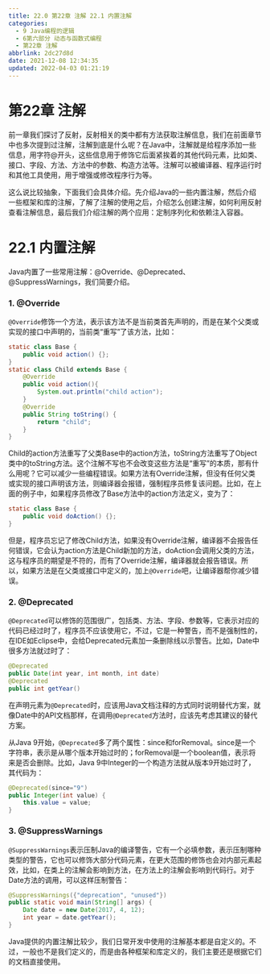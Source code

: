 ```yaml
---
title: 22.0 第22章 注解 22.1 内置注解
categories: 
  - 9 Java编程的逻辑
  - 6第六部分 动态与函数式编程
  - 第22章 注解
abbrlink: 2dc27d8d
date: 2021-12-08 12:34:35
updated: 2022-04-03 01:21:19
---
```

# 第22章 注解
前一章我们探讨了反射，反射相关的类中都有方法获取注解信息，我们在前面章节中也多次提到过注解，注解到底是什么呢？在Java中，注解就是给程序添加一些信息，用字符@开头，这些信息用于修饰它后面紧挨着的其他代码元素，比如类、接口、字段、方法、方法中的参数、构造方法等。注解可以被编译器、程序运行时和其他工具使用，用于增强或修改程序行为等。

这么说比较抽象，下面我们会具体介绍。先介绍Java的一些内置注解，然后介绍一些框架和库的注解，了解了注解的使用之后，介绍怎么创建注解，如何利用反射查看注解信息，最后我们介绍注解的两个应用：定制序列化和依赖注入容器。

# 22.1 内置注解
Java内置了一些常用注解：@Override、@Deprecated、@SuppressWarnings，我们简要介绍。

### 1. @Override
`@Override`修饰一个方法，表示该方法不是当前类首先声明的，而是在某个父类或实现的接口中声明的，当前类“重写”了该方法，比如：

```java
static class Base {
    public void action() {};
}
static class Child extends Base {
    @Override
    public void action(){
        System.out.println("child action");
    }
    @Override
    public String toString() {
        return "child";
    }
}
```

Child的action方法重写了父类Base中的action方法，toString方法重写了Object类中的toString方法。这个注解不写也不会改变这些方法是“重写”的本质，那有什么用呢？它可以减少一些编程错误。如果方法有Override注解，但没有任何父类或实现的接口声明该方法，则编译器会报错，强制程序员修复该问题。比如，在上面的例子中，如果程序员修改了Base方法中的action方法定义，变为了：

```java
static class Base {
    public void doAction() {};
}
```

但是，程序员忘记了修改Child方法，如果没有Override注解，编译器不会报告任何错误，它会认为action方法是Child新加的方法，doAction会调用父类的方法，这与程序员的期望是不符的，而有了Override注解，编译器就会报告错误。所以，如果方法是在父类或接口中定义的，加上`@Override`吧，让编译器帮你减少错误。

### 2. @Deprecated
`@Deprecated`可以修饰的范围很广，包括类、方法、字段、参数等，它表示对应的代码已经过时了，程序员不应该使用它，不过，它是一种警告，而不是强制性的，在IDE如Eclipse中，会给Deprecated元素加一条删除线以示警告。比如，Date中很多方法就过时了：

```java
@Deprecated
public Date(int year, int month, int date)
@Deprecated
public int getYear()
```

在声明元素为`@Deprecated`时，应该用Java文档注释的方式同时说明替代方案，就像Date中的API文档那样，在调用`@Deprecated`方法时，应该先考虑其建议的替代方案。

从Java 9开始，`@Deprecated`多了两个属性：since和forRemoval。since是一个字符串，表示是从哪个版本开始过时的；forRemoval是一个boolean值，表示将来是否会删除。比如，Java 9中Integer的一个构造方法就从版本9开始过时了，其代码为：

```java
@Deprecated(since="9")
public Integer(int value) {
    this.value = value;
}
```

### 3. @SuppressWarnings
`@SuppressWarnings`表示压制Java的编译警告，它有一个必填参数，表示压制哪种类型的警告，它也可以修饰大部分代码元素，在更大范围的修饰也会对内部元素起效，比如，在类上的注解会影响到方法，在方法上的注解会影响到代码行。对于Date方法的调用，可以这样压制警告：

```java
@SuppressWarnings({"deprecation", "unused"})
public static void main(String[] args) {
    Date date = new Date(2017, 4, 12);
    int year = date.getYear();
}
```

Java提供的内置注解比较少，我们日常开发中使用的注解基本都是自定义的。不过，一般也不是我们定义的，而是由各种框架和库定义的，我们主要还是根据它们的文档直接使用。

